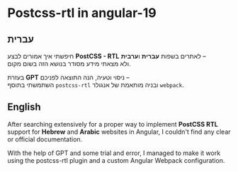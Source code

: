 # Postcss-rtl in angular-19

## עברית
חיפשתי איך אמורים לבצע **PostCSS - RTL** לאתרים בשפות **עברית** ו**ערבית** –  
ולא מצאתי מידע מסודר בנושא הזה בשום מקום.

בעזרת **GPT** ניסוי וטעיה, הנה התוצאה לפניכם –  
השתמשתי בתוסף `postcss-rtl` ובניה מותאמת של אנגולר `webpack`.

## English
After searching extensively for a proper way to implement **PostCSS RTL** support for **Hebrew** and **Arabic** websites in Angular,
I couldn't find any clear or official documentation.

With the help of GPT and some trial and error,
I managed to make it work using the postcss-rtl plugin and a custom Angular Webpack configuration.
